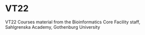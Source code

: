 # VT22
  VT22 Courses material from the Bioinformatics Core Facility staff, Sahlgrenska Academy, Gothenburg University 
